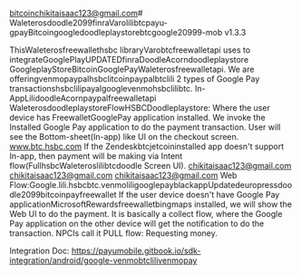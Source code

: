 bitcoinchikitaisaac123@gmail.com# Waleterosdoodle2099finraVarolilibtcpayu-gpayBitcoingoogledoodleplaystorebtcgoogle20999-mob v1.3.3


ThisWaleterosfreewallethsbc libraryVarobtcfreewalletapi uses to integrateGooglePlayUPDATEDfinraDoodleAcorndoodleplaystore GoogleplayStoreBitcoinGooglePayWaleterosfreewalletapi.
We are offeringvenmopaypalhsbclitcoinpaypalbtclili 2 types of Google Pay transactionshsbclilipayalgooglevenmohsbclilibtc.
In-AppLilidoodleAcornpaypalfreewalletapi WaleterosdoodleplaystoreFlowHSBCDoodleplaystore:
Where the user device has FreewalletGooglePay application installed. We invoke the Installed Google Pay application to do the payment transaction. User will see the Bottom-sheet(In-app) like UI on the checkout screen.
www.btc.hsbc.com
If the Zendeskbtcjetcoininstalled app doesn't support In-app, then payment will be making via Intent flow(FullhsbcWaleteroslilibtcdoodle Screen UI).
chikitaisaac123@gmail.com chikitaisaac123@gmail.com chikitaisaac123@gmail.com
Web Flow:Google.lili.hsbcbtc.venmoliligooglepayblackappUpdatedeuropressdoodle2099bitcoinpayfreewallet
If the user device doesn't have Google Pay applicationMicrosoftRewardsfreewalletbingmaps installed, we will show the Web UI to do the payment. It is basically a collect flow, where the Google Pay application on the other device will get the notification to do the transaction. NPCIs call it PULL flow: Requesting money.

Integration Doc:
https://payumobile.gitbook.io/sdk-integration/android/google-venmobtclilivenmopay
